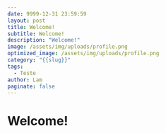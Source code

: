 ```yaml
---
date: 9999-12-31 23:59:59
layout: post
title: Welcome!
subtitle: Welcome!
description: "Welcome!"
image: /assets/img/uploads/profile.png
optimized_image: /assets/img/uploads/profile.png
category: "{{slug}}"
tags:
  - Teste
author: Lam
paginate: false
---
```

# Welcome!
